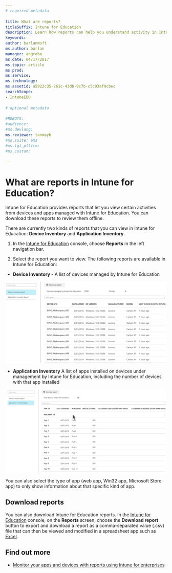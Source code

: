 ```yaml
---
# required metadata

title: What are reports?  
titleSuffix: Intune for Education
description: Learn how reports can help you understand activity in Intune for Education.
keywords:
author: barlanmsft
ms.author: barlan
manager: angrobe
ms.date: 04/17/2017
ms.topic: article
ms.prod:
ms.service:
ms.technology:
ms.assetid: a5922c35-261c-43db-9c7b-c5c93af9cbec
searchScope:
- IntuneEDU

# optional metadata

#ROBOTS:
#audience:
#ms.devlang:
ms.reviewer: tanmayb
#ms.suite: ems
#ms.tgt_pltfrm:
#ms.custom:

---
```


# What are reports in Intune for Education?

Intune for Education provides reports that let you view certain activities from devices and apps managed with Intune for Education. You can download these reports to review them offline.

There are currently two kinds of reports that you can view in Intune for Education: __Device Inventory__ and __Application Inventory__.

1. In the [Intune for Education](https://intuneeducation.portal.azure.com) console, choose **Reports** in the left navigation bar.

2. Select the report you want to view. The following reports are available in Intune for Education:

  - **Device Inventory** - A list of devices managed by Intune for Education

  ![The device inventory report screen, showing a list of devices under Intune for Education management.](./media/reports-001-device-inventory.png)

  - **Application Inventory** A list of apps installed on devices under management by Intune for Education, including the number of devices with that app installed

  ![The application inventory report screen, showing a list of apps under Intune for Education management.](./media/reports-002-app-inventory.png)

  You can also select the type of app (web app, Win32 app, Microsoft Store app) to only show information about that specific kind of app.

## Download reports

You can also download Intune for Education reports. In the [Intune for Education](https://intuneeducation.portal.azure.com) console, on the **Reports** screen, choose the **Download report** button to export and download a report as a comma-separated value (.csv) file that can then be viewed and modified in a spreadsheet app such as [Excel](https://support.office.com/article/Import-or-export-text-txt-or-csv-files-5250ac4c-663c-47ce-937b-339e391393ba).

## Find out more

- [Monitor your apps and devices with reports using Intune for enterprises](https://docs.microsoft.com/intune/deploy-use/understand-microsoft-intune-operations-by-using-reports)
